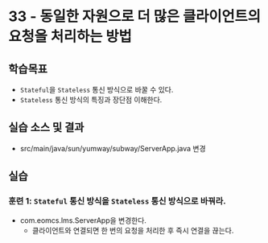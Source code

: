 # 33 - 동일한 자원으로 더 많은 클라이언트의 요청을 처리하는 방법

## 학습목표

- `Stateful`을 `Stateless` 통신 방식으로 바꿀 수 있다.
- `Stateless` 통신 방식의 특징과 장단점 이해한다.

## 실습 소스 및 결과

- src/main/java/sun/yumway/subway/ServerApp.java 변경

## 실습  

### 훈련 1: `Stateful` 통신 방식을 `Stateless` 통신 방식으로 바꿔라.

- com.eomcs.lms.ServerApp을 변경한다.
  - 클라이언트와 연결되면 한 번의 요청을 처리한 후 즉시 연결을 끊는다.
 
